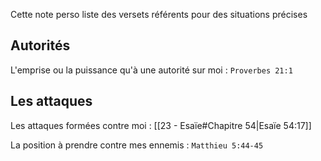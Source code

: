 Cette note perso liste des versets référents pour des situations précises
## Autorités
L'emprise ou la puissance qu'à une autorité sur moi : `Proverbes 21:1`
## Les attaques
Les attaques formées contre moi : [[23 - Esaïe#Chapitre 54|Esaïe 54:17]]

La position à prendre contre mes ennemis : `Matthieu 5:44-45`